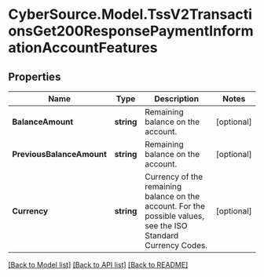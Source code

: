# CyberSource.Model.TssV2TransactionsGet200ResponsePaymentInformationAccountFeatures
## Properties

Name | Type | Description | Notes
------------ | ------------- | ------------- | -------------
**BalanceAmount** | **string** | Remaining balance on the account.  | [optional] 
**PreviousBalanceAmount** | **string** | Remaining balance on the account.  | [optional] 
**Currency** | **string** | Currency of the remaining balance on the account. For the possible values, see the ISO Standard Currency Codes.  | [optional] 

[[Back to Model list]](../README.md#documentation-for-models) [[Back to API list]](../README.md#documentation-for-api-endpoints) [[Back to README]](../README.md)

